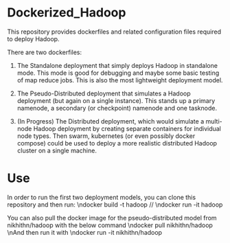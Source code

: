 # Dockerized_Hadoop

This repository provides dockerfiles and related configuration files required to deploy Hadoop. 

There are two dockerfiles:
1. The Standalone deployment that simply deploys Hadoop in standalone mode.  This mode is good for debugging and maybe some basic testing of map reduce jobs.  This is also the most lightweight deployment model.

2. The Pseudo-Distributed deployment that simulates a Hadoop deployment (but again on a single instance).  This stands up a primary namenode, a secondary (or checkpoint) namenode and one tasknode.  

3. (In Progress) The Distributed deployment, which would simulate a multi-node Hadoop deployment by creating separate containers for individual node types.  Then swarm, kubernetes (or even possibly docker compose) could be used to deploy a more realistic distributed Hadoop cluster on a single machine. 

# Use

In order to run the first two deployment models, you can clone this repository and then run:
\ndocker build -t hadoop <path to repository>/<pseudo-distributed or standalone>/
\ndocker run -it hadoop

You can also pull the docker image for the pseudo-distributed model from nikhithn/hadoop with the below command
\ndocker pull nikhithn/hadoop
\nAnd then run it with
\ndocker run -it nikhithn/hadoop

